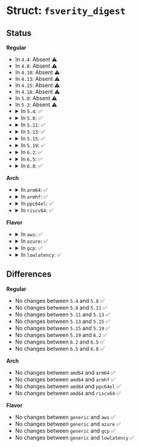 # Struct: <code>fsverity_digest</code>

## Status
<b>Regular</b>
<ul>
<li>
In <code>4.4</code>: Absent ⚠️
</li>
<li>
In <code>4.8</code>: Absent ⚠️
</li>
<li>
In <code>4.10</code>: Absent ⚠️
</li>
<li>
In <code>4.13</code>: Absent ⚠️
</li>
<li>
In <code>4.15</code>: Absent ⚠️
</li>
<li>
In <code>4.18</code>: Absent ⚠️
</li>
<li>
In <code>5.0</code>: Absent ⚠️
</li>
<li>
In <code>5.3</code>: Absent ⚠️
</li>
<li>
<details>
<summary>In <code>5.4</code>: ✅</summary>

```c
struct fsverity_digest {
    __u16 digest_algorithm;
    __u16 digest_size;
    __u8 digest[0];
};
```
</details>
</li>
<li>
<details>
<summary>In <code>5.8</code>: ✅</summary>

```c
struct fsverity_digest {
    __u16 digest_algorithm;
    __u16 digest_size;
    __u8 digest[0];
};
```
</details>
</li>
<li>
<details>
<summary>In <code>5.11</code>: ✅</summary>

```c
struct fsverity_digest {
    __u16 digest_algorithm;
    __u16 digest_size;
    __u8 digest[0];
};
```
</details>
</li>
<li>
<details>
<summary>In <code>5.13</code>: ✅</summary>

```c
struct fsverity_digest {
    __u16 digest_algorithm;
    __u16 digest_size;
    __u8 digest[0];
};
```
</details>
</li>
<li>
<details>
<summary>In <code>5.15</code>: ✅</summary>

```c
struct fsverity_digest {
    __u16 digest_algorithm;
    __u16 digest_size;
    __u8 digest[0];
};
```
</details>
</li>
<li>
<details>
<summary>In <code>5.19</code>: ✅</summary>

```c
struct fsverity_digest {
    __u16 digest_algorithm;
    __u16 digest_size;
    __u8 digest[0];
};
```
</details>
</li>
<li>
<details>
<summary>In <code>6.2</code>: ✅</summary>

```c
struct fsverity_digest {
    __u16 digest_algorithm;
    __u16 digest_size;
    __u8 digest[0];
};
```
</details>
</li>
<li>
<details>
<summary>In <code>6.5</code>: ✅</summary>

```c
struct fsverity_digest {
    __u16 digest_algorithm;
    __u16 digest_size;
    __u8 digest[0];
};
```
</details>
</li>
<li>
<details>
<summary>In <code>6.8</code>: ✅</summary>

```c
struct fsverity_digest {
    __u16 digest_algorithm;
    __u16 digest_size;
    __u8 digest[0];
};
```
</details>
</li>
</ul>
<b>Arch</b>
<ul>
<li>
<details>
<summary>In <code>arm64</code>: ✅</summary>

```c
struct fsverity_digest {
    __u16 digest_algorithm;
    __u16 digest_size;
    __u8 digest[0];
};
```
</details>
</li>
<li>
<details>
<summary>In <code>armhf</code>: ✅</summary>

```c
struct fsverity_digest {
    __u16 digest_algorithm;
    __u16 digest_size;
    __u8 digest[0];
};
```
</details>
</li>
<li>
<details>
<summary>In <code>ppc64el</code>: ✅</summary>

```c
struct fsverity_digest {
    __u16 digest_algorithm;
    __u16 digest_size;
    __u8 digest[0];
};
```
</details>
</li>
<li>
<details>
<summary>In <code>riscv64</code>: ✅</summary>

```c
struct fsverity_digest {
    __u16 digest_algorithm;
    __u16 digest_size;
    __u8 digest[0];
};
```
</details>
</li>
</ul>
<b>Flavor</b>
<ul>
<li>
<details>
<summary>In <code>aws</code>: ✅</summary>

```c
struct fsverity_digest {
    __u16 digest_algorithm;
    __u16 digest_size;
    __u8 digest[0];
};
```
</details>
</li>
<li>
<details>
<summary>In <code>azure</code>: ✅</summary>

```c
struct fsverity_digest {
    __u16 digest_algorithm;
    __u16 digest_size;
    __u8 digest[0];
};
```
</details>
</li>
<li>
<details>
<summary>In <code>gcp</code>: ✅</summary>

```c
struct fsverity_digest {
    __u16 digest_algorithm;
    __u16 digest_size;
    __u8 digest[0];
};
```
</details>
</li>
<li>
<details>
<summary>In <code>lowlatency</code>: ✅</summary>

```c
struct fsverity_digest {
    __u16 digest_algorithm;
    __u16 digest_size;
    __u8 digest[0];
};
```
</details>
</li>
</ul>

## Differences
<b>Regular</b>
<ul>
<li>
No changes between <code>5.4</code> and <code>5.8</code> ✅
</li>
<li>
No changes between <code>5.8</code> and <code>5.11</code> ✅
</li>
<li>
No changes between <code>5.11</code> and <code>5.13</code> ✅
</li>
<li>
No changes between <code>5.13</code> and <code>5.15</code> ✅
</li>
<li>
No changes between <code>5.15</code> and <code>5.19</code> ✅
</li>
<li>
No changes between <code>5.19</code> and <code>6.2</code> ✅
</li>
<li>
No changes between <code>6.2</code> and <code>6.5</code> ✅
</li>
<li>
No changes between <code>6.5</code> and <code>6.8</code> ✅
</li>
</ul>
<b>Arch</b>
<ul>
<li>
No changes between <code>amd64</code> and <code>arm64</code> ✅
</li>
<li>
No changes between <code>amd64</code> and <code>armhf</code> ✅
</li>
<li>
No changes between <code>amd64</code> and <code>ppc64el</code> ✅
</li>
<li>
No changes between <code>amd64</code> and <code>riscv64</code> ✅
</li>
</ul>
<b>Flavor</b>
<ul>
<li>
No changes between <code>generic</code> and <code>aws</code> ✅
</li>
<li>
No changes between <code>generic</code> and <code>azure</code> ✅
</li>
<li>
No changes between <code>generic</code> and <code>gcp</code> ✅
</li>
<li>
No changes between <code>generic</code> and <code>lowlatency</code> ✅
</li>
</ul>
